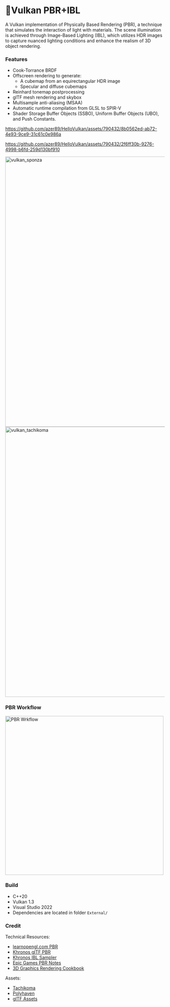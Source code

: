 # 🌋Vulkan PBR+IBL

A Vulkan implementation of Physically Based Rendering (PBR), a technique that simulates the interaction of light with materials. The scene illumination is achieved through Image-Based Lighting (IBL), which utilizes HDR images to capture nuanced lighting conditions and enhance the realism of 3D object rendering.

### Features
* Cook-Torrance BRDF
* Offscreen rendering to generate:
    * A cubemap from an equirectangular HDR image
    * Specular and diffuse cubemaps
* Reinhard tonemap postprocessing
* glTF mesh rendering and skybox
* Multisample anti-aliasing (MSAA) 
* Automatic runtime compilation from GLSL to SPIR-V
* Shader Storage Buffer Objects (SSBO), Uniform Buffer Objects (UBO), and Push Constants.
  
https://github.com/azer89/HelloVulkan/assets/790432/8b0562ed-ab72-4e93-9ce9-31c61c0e986a

https://github.com/azer89/HelloVulkan/assets/790432/2f6ff30b-9276-4998-b6fd-259d130bf910


<img width="850" alt="vulkan_sponza" src="https://github.com/azer89/HelloVulkan/assets/790432/544764b5-2bd0-4f47-9673-3a5b566e29e1">

<img width="850" alt="vulkan_tachikoma" src="https://github.com/azer89/HelloVulkan/assets/790432/535a2d75-fffd-436f-bf18-df18968b79e0">

### PBR Workflow

<img width="500" alt="PBR Wrkflow" src="https://github.com/azer89/HelloVulkan/assets/790432/686699df-6c29-4efb-8102-858955afed55">

### Build
* C++20
* Vulkan 1.3
* Visual Studio 2022
* Dependencies are located in folder `External/` 

### Credit
Technical Resources:
* [learnopengl.com PBR](https://learnopengl.com/PBR/Theory)
* [Khronos glTF PBR](https://github.com/SaschaWillems/Vulkan-glTF-PBR)
* [Khronos IBL Sampler](https://github.com/KhronosGroup/glTF-IBL-Sampler)
* [Epic Games PBR Notes](https://blog.selfshadow.com/publications/s2013-shading-course/karis/s2013_pbs_epic_notes_v2.pdf)
* [3D Graphics Rendering Cookbook](https://github.com/PacktPublishing/3D-Graphics-Rendering-Cookbook)

Assets:
* [Tachikoma](https://sketchfab.com/3d-models/tachikoma-7ec03deb78de4a1b908d2bc736ff0f15)
* [Polyhaven](https://polyhaven.com/)
* [glTF Assets](https://github.com/KhronosGroup/glTF-Sample-Assets)
